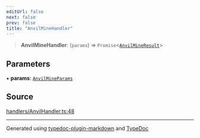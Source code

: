 ```yaml
---
editUrl: false
next: false
prev: false
title: "AnvilMineHandler"
---
```


> **AnvilMineHandler**: (`params`) => `Promise`\<[`AnvilMineResult`](/generated/type-aliases/anvilmineresult/)\>

## Parameters

▪ **params**: [`AnvilMineParams`](/generated/type-aliases/anvilmineparams/)

## Source

[handlers/AnvilHandler.ts:48](https://github.com/evmts/tevm-monorepo/blob/main/vm/api/src/handlers/AnvilHandler.ts#L48)

***
Generated using [typedoc-plugin-markdown](https://www.npmjs.com/package/typedoc-plugin-markdown) and [TypeDoc](https://typedoc.org/)
